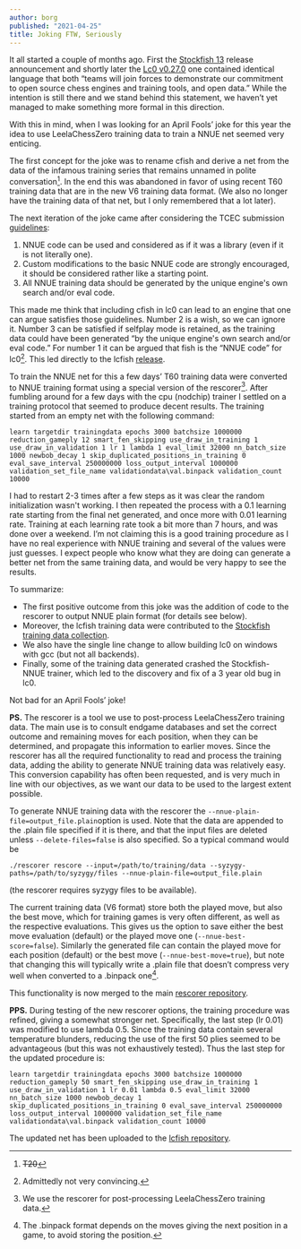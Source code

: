 ```yaml
---
author: borg
published: "2021-04-25"
title: Joking FTW, Seriously
---
```


It all started a couple of months ago. First the [Stockfish 13](https://github.com/official-stockfish/Stockfish/releases/tag/sf_13) release announcement and shortly later the [Lc0 v0.27.0](https://discord.com/channels/425419482568196106/425419581713154049/813006562507096114) one contained identical language that both “teams will join forces to demonstrate our commitment to open source chess engines and training tools, and open data.” While the intention is still there and we stand behind this statement, we haven’t yet managed to make something more formal in this direction.

With this in mind, when I was looking for an April Fools’ joke for this year the idea to use LeelaChessZero training data to train a NNUE net seemed very enticing.

<!--more-->

The first concept for the joke was to rename cfish and derive a net from the data of the infamous training series that remains unnamed in polite conversation[^0]. In the end this was abandoned in favor of using recent T60 training data that are in the new V6 training data format. (We also no longer have the training data of that net, but I only remembered that a lot later).
[^0]: ~~T20~~

The next iteration of the joke came after considering the TCEC submission [guidelines](https://wiki.chessdom.org/Rules#Guidelines):
1. NNUE code can be used and considered as if it was a library (even if it is not literally one).
2. Custom modifications to the basic NNUE code are strongly encouraged, it should be considered rather like a starting point.
3. All NNUE training data should be generated by the unique engine's own search and/or eval code.

This made me think that including cfish in lc0 can lead to an engine that one can argue satisfies those guidelines. Number 2 is a wish, so we can ignore it. Number 3 can be satisfied if selfplay mode is retained, as the training data could have been generated “by the unique engine's own search and/or eval code.” For number 1 it can be argued that fish is the “NNUE code” for lc0[^1]. This led directly to the lcfish [release](https://github.com/borg323/lc0/releases/tag/lcfish).
[^1]: Admittedly not very convincing.

To train the NNUE net for this a few days’ T60 training data were converted to NNUE training format using a special version of the rescorer[^2]. After fumbling around for a few days with the cpu (nodchip) trainer I settled on a training protocol that seemed to produce decent results. The training started from an empty net with the following command:
```
learn targetdir trainingdata epochs 3000 batchsize 1000000 reduction_gameply 12 smart_fen_skipping use_draw_in_training 1 use_draw_in_validation 1 lr 1 lambda 1 eval_limit 32000 nn_batch_size 1000 newbob_decay 1 skip_duplicated_positions_in_training 0 eval_save_interval 250000000 loss_output_interval 1000000 validation_set_file_name validationdata\val.binpack validation_count 10000
```
I had to restart 2-3 times after a few steps as it was clear the random initialization wasn't working. I then repeated the process with a 0.1 learning rate starting from the final net generated, and once more with 0.01 learning rate. Training at each learning rate took a bit more than 7 hours, and was done over a weekend. I’m not claiming this is a good training procedure as I have no real experience with NNUE training and several of the values were just guesses. I expect people who know what they are doing can generate a better net from the same training data, and would be very happy to see the results.
[^2]: We use the rescorer for post-processing LeelaChessZero training data.

To summarize:

- The first positive outcome from this joke was the addition of code to the rescorer to output NNUE plain format (for details see below).
- Moreover, the lcfish training data were contributed to the [Stockfish training data collection](https://drive.google.com/drive/folders/1rzZkgIgw7G5vQMLr2hZNiUXOp7z80613?usp=sharing).
- We also have the single line change to allow building lc0 on windows with gcc (but not all backends).
- Finally, some of the training data generated crashed the Stockfish-NNUE trainer, which led to the discovery and fix of a 3 year old bug in lc0.

Not bad for an April Fools’ joke!

**PS.** The rescorer is a tool we use to post-process LeelaChessZero training data. The main use is to consult endgame databases and set the correct outcome and remaining moves for each position, when they can be determined, and propagate this information to earlier moves. Since the rescorer has all the required functionality to read and process the training data, adding the ability to generate NNUE training data was relatively easy. This conversion capability has often been requested, and is very much in line with our objectives, as we want our data to be used to the largest extent possible.

To generate NNUE training data with the rescorer the `--nnue-plain-file=output_file.plain`option is used. Note that the data are appended to the .plain file specified if it is there, and that the input files are deleted unless `--delete-files=false` is also specified. So a typical command would be
```
./rescorer rescore --input=/path/to/training/data --syzygy-paths=/path/to/syzygy/files --nnue-plain-file=output_file.plain
```
(the rescorer requires syzygy files to be available).

The current training data (V6 format) store both the played move, but also the best move, which for training games is very often different, as well as the respective evaluations. This gives us the option to save either the best move evaluation (default) or the played move one (`--nnue-best-score=false`). Similarly the generated file can contain the played move for each position (default) or the best move (`--nnue-best-move=true`), but note that changing this will typically write a .plain file that doesn’t compress very well when converted to a .binpack one[^3].
[^3]: The .binpack format depends on the moves giving the next position in a game, to avoid storing the position.

This functionality is now merged to the main [rescorer repository](https://github.com/Tilps/lc0/tree/rescore_tb).

**PPS.** During testing of the new rescorer options, the training procedure was refined, giving a somewhat stronger net. Specifically, the last step (lr 0.01) was modified to use lambda 0.5. Since the training data contain several temperature blunders, reducing the use of the first 50 plies seemed to be advantageous (but this was not exhaustively tested). Thus the last step for the updated procedure is:
```
learn targetdir trainingdata epochs 3000 batchsize 1000000 reduction_gameply 50 smart_fen_skipping use_draw_in_training 1 use_draw_in_validation 1 lr 0.01 lambda 0.5 eval_limit 32000 nn_batch_size 1000 newbob_decay 1 skip_duplicated_positions_in_training 0 eval_save_interval 250000000 loss_output_interval 1000000 validation_set_file_name validationdata\val.binpack validation_count 10000
```
The updated net has been uploaded to the [lcfish repository](https://github.com/borg323/lc0/blob/lcfish/nn.bin).

